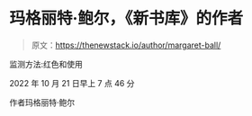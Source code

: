 # 玛格丽特·鲍尔，《新书库》的作者

> 原文：<https://thenewstack.io/author/margaret-ball/>

监测方法:红色和使用

2022 年 10 月 21 日早上 7 点 46 分

作者玛格丽特·鲍尔